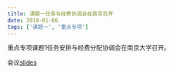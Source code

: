 ```yaml
---
title: 课题一任务与经费协调会在南京召开
date: 2018-01-06
tags: ['课题一', '重点专项']
---
```


重点专项课题1任务安排与经费分配协调会在南京大学召开。

<!--more-->

会议[slides]()
